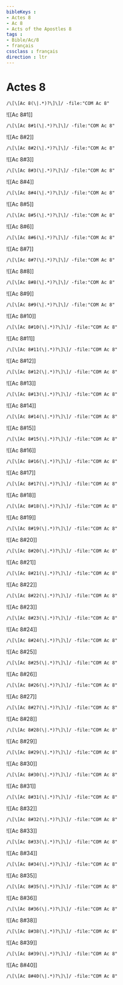 ```yaml
---
bibleKeys : 
- Actes 8
- Ac 8
- Acts of the Apostles 8
tags : 
- Bible/Ac/8
- français
cssclass : français
direction : ltr
---
```


# Actes 8

```query
/\[\[Ac 8(\|.*)?\]\]/ -file:"COM Ac 8"
```



![[Ac 8#1]]

```query
/\[\[Ac 8#1(\|.*)?\]\]/ -file:"COM Ac 8"
```

![[Ac 8#2]]

```query
/\[\[Ac 8#2(\|.*)?\]\]/ -file:"COM Ac 8"
```

![[Ac 8#3]]

```query
/\[\[Ac 8#3(\|.*)?\]\]/ -file:"COM Ac 8"
```

![[Ac 8#4]]

```query
/\[\[Ac 8#4(\|.*)?\]\]/ -file:"COM Ac 8"
```

![[Ac 8#5]]

```query
/\[\[Ac 8#5(\|.*)?\]\]/ -file:"COM Ac 8"
```

![[Ac 8#6]]

```query
/\[\[Ac 8#6(\|.*)?\]\]/ -file:"COM Ac 8"
```

![[Ac 8#7]]

```query
/\[\[Ac 8#7(\|.*)?\]\]/ -file:"COM Ac 8"
```

![[Ac 8#8]]

```query
/\[\[Ac 8#8(\|.*)?\]\]/ -file:"COM Ac 8"
```

![[Ac 8#9]]

```query
/\[\[Ac 8#9(\|.*)?\]\]/ -file:"COM Ac 8"
```

![[Ac 8#10]]

```query
/\[\[Ac 8#10(\|.*)?\]\]/ -file:"COM Ac 8"
```

![[Ac 8#11]]

```query
/\[\[Ac 8#11(\|.*)?\]\]/ -file:"COM Ac 8"
```

![[Ac 8#12]]

```query
/\[\[Ac 8#12(\|.*)?\]\]/ -file:"COM Ac 8"
```

![[Ac 8#13]]

```query
/\[\[Ac 8#13(\|.*)?\]\]/ -file:"COM Ac 8"
```

![[Ac 8#14]]

```query
/\[\[Ac 8#14(\|.*)?\]\]/ -file:"COM Ac 8"
```

![[Ac 8#15]]

```query
/\[\[Ac 8#15(\|.*)?\]\]/ -file:"COM Ac 8"
```

![[Ac 8#16]]

```query
/\[\[Ac 8#16(\|.*)?\]\]/ -file:"COM Ac 8"
```

![[Ac 8#17]]

```query
/\[\[Ac 8#17(\|.*)?\]\]/ -file:"COM Ac 8"
```

![[Ac 8#18]]

```query
/\[\[Ac 8#18(\|.*)?\]\]/ -file:"COM Ac 8"
```

![[Ac 8#19]]

```query
/\[\[Ac 8#19(\|.*)?\]\]/ -file:"COM Ac 8"
```

![[Ac 8#20]]

```query
/\[\[Ac 8#20(\|.*)?\]\]/ -file:"COM Ac 8"
```

![[Ac 8#21]]

```query
/\[\[Ac 8#21(\|.*)?\]\]/ -file:"COM Ac 8"
```

![[Ac 8#22]]

```query
/\[\[Ac 8#22(\|.*)?\]\]/ -file:"COM Ac 8"
```

![[Ac 8#23]]

```query
/\[\[Ac 8#23(\|.*)?\]\]/ -file:"COM Ac 8"
```

![[Ac 8#24]]

```query
/\[\[Ac 8#24(\|.*)?\]\]/ -file:"COM Ac 8"
```

![[Ac 8#25]]

```query
/\[\[Ac 8#25(\|.*)?\]\]/ -file:"COM Ac 8"
```

![[Ac 8#26]]

```query
/\[\[Ac 8#26(\|.*)?\]\]/ -file:"COM Ac 8"
```

![[Ac 8#27]]

```query
/\[\[Ac 8#27(\|.*)?\]\]/ -file:"COM Ac 8"
```

![[Ac 8#28]]

```query
/\[\[Ac 8#28(\|.*)?\]\]/ -file:"COM Ac 8"
```

![[Ac 8#29]]

```query
/\[\[Ac 8#29(\|.*)?\]\]/ -file:"COM Ac 8"
```

![[Ac 8#30]]

```query
/\[\[Ac 8#30(\|.*)?\]\]/ -file:"COM Ac 8"
```

![[Ac 8#31]]

```query
/\[\[Ac 8#31(\|.*)?\]\]/ -file:"COM Ac 8"
```

![[Ac 8#32]]

```query
/\[\[Ac 8#32(\|.*)?\]\]/ -file:"COM Ac 8"
```

![[Ac 8#33]]

```query
/\[\[Ac 8#33(\|.*)?\]\]/ -file:"COM Ac 8"
```

![[Ac 8#34]]

```query
/\[\[Ac 8#34(\|.*)?\]\]/ -file:"COM Ac 8"
```

![[Ac 8#35]]

```query
/\[\[Ac 8#35(\|.*)?\]\]/ -file:"COM Ac 8"
```

![[Ac 8#36]]

```query
/\[\[Ac 8#36(\|.*)?\]\]/ -file:"COM Ac 8"
```

![[Ac 8#38]]

```query
/\[\[Ac 8#38(\|.*)?\]\]/ -file:"COM Ac 8"
```

![[Ac 8#39]]

```query
/\[\[Ac 8#39(\|.*)?\]\]/ -file:"COM Ac 8"
```

![[Ac 8#40]]

```query
/\[\[Ac 8#40(\|.*)?\]\]/ -file:"COM Ac 8"
```

